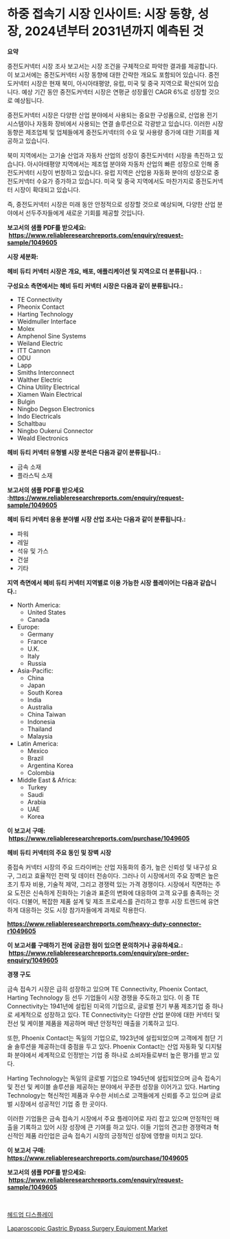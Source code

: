 <p><h1>하중 접속기 시장 인사이트: 시장 동향, 성장, 2024년부터 2031년까지 예측된 것</h1></p><p><strong>요약</strong></p>
<p><p>중전도커넥터 시장 조사 보고서는 시장 조건을 구체적으로 파악한 결과를 제공합니다. 이 보고서에는 중전도커넥터 시장 동향에 대한 간략한 개요도 포함되어 있습니다. 중전도커넥터 시장은 현재 북미, 아시아태평양, 유럽, 미국 및 중국 지역으로 확산되어 있습니다. 예상 기간 동안 중전도커넥터 시장은 연평균 성장률인 CAGR 6%로 성장할 것으로 예상됩니다.</p><p>중전도커넥터 시장은 다양한 산업 분야에서 사용되는 중요한 구성품으로, 산업용 전기 시스템이나 자동화 장비에서 사용되는 연결 솔루션으로 각광받고 있습니다. 이러한 시장 동향은 제조업체 및 업체들에게 중전도커넥터의 수요 및 사용량 증가에 대한 기회를 제공하고 있습니다.</p><p>북미 지역에서는 고기술 산업과 자동차 산업의 성장이 중전도커넥터 시장을 촉진하고 있습니다. 아시아태평양 지역에서는 제조업 분야와 자동차 산업의 빠른 성장으로 인해 중전도커넥터 시장이 번창하고 있습니다. 유럽 지역은 산업용 자동화 분야의 성장으로 중전도커넥터 수요가 증가하고 있습니다. 미국 및 중국 지역에서도 마찬가지로 중전도커넥터 시장이 확대되고 있습니다.</p><p>즉, 중전도커넥터 시장은 미래 동안 안정적으로 성장할 것으로 예상되며, 다양한 산업 분야에서 선두주자들에게 새로운 기회를 제공할 것입니다.</p></p>
<p><strong>보고서의 샘플 PDF를 받으세요: &nbsp;<a href="https://www.reliableresearchreports.com/enquiry/request-sample/1049605">https://www.reliableresearchreports.com/enquiry/request-sample/1049605</a></strong></p>
<p><strong>시장 세분화:</strong></p>
<p><strong> 헤비 듀티 커넥터 시장은 개요, 배포, 애플리케이션 및 지역으로 더 분류됩니다. :</strong></p>
<p><strong>구성요소 측면에서는 헤비 듀티 커넥터 시장은 다음과 같이 분류됩니다.:</strong></p>
<p><ul><li>TE Connectivity</li><li>Pheonix Contact</li><li>Harting Technology</li><li>Weidmuller Interface</li><li>Molex</li><li>Amphenol Sine Systems</li><li>Weiland Electric</li><li>ITT Cannon</li><li>ODU</li><li>Lapp</li><li>Smiths Interconnect</li><li>Walther Electric</li><li>China Utility Electrical</li><li>Xiamen Wain Electrical</li><li>Bulgin</li><li>Ningbo Degson Electronics</li><li>Indo Electricals</li><li>Schaltbau</li><li>Ningbo Oukerui Connector</li><li>Weald Electronics</li></ul></p>
<p><strong> 헤비 듀티 커넥터 유형별 시장 분석은 다음과 같이 분류됩니다.:</strong></p>
<p><ul><li>금속 소재</li><li>플라스틱 소재</li></ul></p>
<p><strong>보고서의 샘플 PDF를 받으세요 :<a href="https://www.reliableresearchreports.com/enquiry/request-sample/1049605">https://www.reliableresearchreports.com/enquiry/request-sample/1049605</a></strong></p>
<p><strong> 헤비 듀티 커넥터 응용 분야별 시장 산업 조사는 다음과 같이 분류됩니다.:</strong></p>
<p><ul><li>파워</li><li>레일</li><li>석유 및 가스</li><li>건설</li><li>기타</li></ul></p>
<p><strong>지역 측면에서 헤비 듀티 커넥터 지역별로 이용 가능한 시장 플레이어는 다음과 같습니다.:</strong></p>
<p><ul>
    <li>
        North America:
        <ul>
            <li>United States</li>
            <li>Canada</li>
        </ul>
    </li>
    <li>
        Europe:
        <ul>
            <li>Germany</li>
            <li>France</li>
            <li>U.K.</li>
            <li>Italy</li>
            <li>Russia</li>
        </ul>
    </li>
    <li>
        Asia-Pacific:
        <ul>
            <li>China</li>
            <li>Japan</li>
            <li>South Korea</li>
            <li>India</li>
            <li>Australia</li>
            <li>China Taiwan</li>
            <li>Indonesia</li>
            <li>Thailand</li>
            <li>Malaysia</li>
        </ul>
    </li>
    <li>
        Latin America:
        <ul>
            <li>Mexico</li>
            <li>Brazil</li>
            <li>Argentina Korea</li>
            <li>Colombia</li>
        </ul>
    </li>
    <li>
        Middle East & Africa:
        <ul>
            <li>Turkey</li>
            <li>Saudi</li>
            <li>Arabia</li>
            <li>UAE</li>
            <li>Korea</li>
        </ul>
    </li>
    </ul></p>
<p><strong>이 보고서 구매: &nbsp;<a href="https://www.reliableresearchreports.com/purchase/1049605">https://www.reliableresearchreports.com/purchase/1049605</a></strong></p>
<p><strong>헤비 듀티 커넥터의 주요 동인 및 장벽 시장</strong></p>
<p><p>중접속 커넥터 시장의 주요 드라이버는 산업 자동화의 증가, 높은 신뢰성 및 내구성 요구, 그리고 효율적인 전력 및 데이터 전송이다. 그러나 이 시장에서의 주요 장벽은 높은 초기 투자 비용, 기술적 제약, 그리고 경쟁력 있는 가격 경쟁이다. 시장에서 직면하는 주요 도전은 신속하게 진화하는 기술과 표준의 변화에 대응하여 고객 요구를 충족하는 것이다. 더불어, 복잡한 제품 설계 및 제조 프로세스를 관리하고 향후 시장 트렌드에 유연하게 대응하는 것도 시장 참가자들에게 과제로 작용한다.</p></p>
<p><strong><a href="https://www.reliableresearchreports.com/heavy-duty-connector-r1049605">https://www.reliableresearchreports.com/heavy-duty-connector-r1049605</a></strong></p>
<p><strong>이 보고서를 구매하기 전에 궁금한 점이 있으면 문의하거나 공유하세요.: &nbsp;<a href="https://www.reliableresearchreports.com/enquiry/pre-order-enquiry/1049605">https://www.reliableresearchreports.com/enquiry/pre-order-enquiry/1049605</a></strong></p>
<p><strong>경쟁 구도</strong></p>
<p><p>금속 접속기 시장은 급히 성장하고 있으며 TE Connectivity, Phoenix Contact, Harting Technology 등 선두 기업들이 시장 경쟁을 주도하고 있다. 이 중 TE Connectivity는 1941년에 설립된 미국의 기업으로, 글로벌 전기 부품 제조기업 중 하나로 세계적으로 성장하고 있다. TE Connectivity는 다양한 산업 분야에 대한 커넥터 및 전선 및 케이블 제품을 제공하며 매년 안정적인 매출을 기록하고 있다.</p><p>또한, Phoenix Contact는 독일의 기업으로, 1923년에 설립되었으며 고객에게 첨단 기술 솔루션을 제공하는데 중점을 두고 있다. Phoenix Contact는 산업 자동화 및 디지털화 분야에서 세계적으로 인정받는 기업 중 하나로 소비자들로부터 높은 평가를 받고 있다.</p><p>Harting Technology는 독일의 글로벌 기업으로 1945년에 설립되었으며 금속 접속기 및 전선 및 케이블 솔루션을 제공하는 분야에서 꾸준한 성장을 이어가고 있다. Harting Technology는 혁신적인 제품과 우수한 서비스로 고객들에게 신뢰를 주고 있으며 글로벌 시장에서 성공적인 기업 중 한 곳이다.</p><p>이러한 기업들은 금속 접속기 시장에서 주요 플레이어로 자리 잡고 있으며 안정적인 매출을 기록하고 있어 시장 성장에 큰 기여를 하고 있다. 이들 기업의 견고한 경쟁력과 혁신적인 제품 라인업은 금속 접속기 시장의 긍정적인 성장에 영향을 미치고 있다.</p></p>
<p><strong>이 보고서 구매: &nbsp; <a href="https://www.reliableresearchreports.com/purchase/1049605">https://www.reliableresearchreports.com/purchase/1049605</a></strong></p>
<p><strong>보고서의 샘플 PDF를 받으세요: &nbsp;<a href="https://www.reliableresearchreports.com/enquiry/request-sample/1049605">https://www.reliableresearchreports.com/enquiry/request-sample/1049605</a></strong><strong></strong></p>
<p>&nbsp;</p>
<p><p><a href="https://github.com/darrellockm3ytan895656/Market-Research-Report-List-1/blob/main/623883822172.md">헤드업 디스플레이</a></p><p><a href="https://github.com/Sinjinluong3e0awx2m195k76/Market-Research-Report-List-2/blob/main/laparoscopic-gastric-bypass-surgery-equipment-market.md">Laparoscopic Gastric Bypass Surgery Equipment Market</a></p></p>
